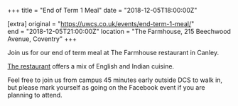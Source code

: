 +++
title = "End of Term 1 Meal"
date = "2018-12-05T18:00:00Z"

[extra]
original = "https://uwcs.co.uk/events/end-term-1-meal/"    
end = "2018-12-05T21:00:00Z"
location = "The Farmhouse, 215 Beechwood Avenue, Coventry"
+++

Join us for our end of term meal at The Farmhouse restaurant in Canley.

[The restaurant](https://www.thefarmhouserestaurant.co.uk/) offers a mix of English and Indian cuisine.

Feel free to join us from campus 45 minutes early outside DCS to walk in, but please mark yourself as going on the Facebook event if you are planning to attend.

